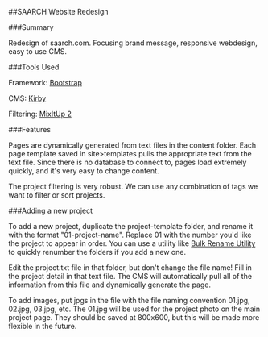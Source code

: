 ##SAARCH Website Redesign

###Summary

Redesign of saarch.com. Focusing brand message, responsive webdesign, easy to use CMS.

###Tools Used

Framework: [Bootstrap](http://getbootstrap.com)

CMS: [Kirby](http://getkirby.com)

Filtering: [MixItUp 2](http://mixitup.kunkalabs.com)

###Features

Pages are dynamically generated from text files in the content folder. Each page template saved in site>templates pulls the appropriate text from the text file. Since there is no database to connect to, pages load extremely quickly, and it's very easy to change content.

The project filtering is very robust. We can use any combination of tags we want to filter or sort projects.

###Adding a new project

To add a new project, duplicate the project-template folder, and rename it with the format "01-project-name". Replace 01 with the number you'd like the project to appear in order. You can use a utility like [Bulk Rename Utility](http://www.bulkrenameutility.co.uk/Main_Intro.php) to quickly renumber the folders if you add a new one.

Edit the project.txt file in that folder, but don't change the file name! Fill in the project detail in that text file. The CMS will automatically pull all of the information from this file and dynamically generate the page.

To add images, put jpgs in the file with the file naming convention 01.jpg, 02.jpg, 03.jpg, etc. The 01.jpg will be used for the project photo on the main project page. They should be saved at 800x600, but this will be made more flexible in the future.

